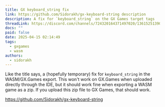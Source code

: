 ```yaml
---
title: GX keyboard_string fix
link: https://github.com/Sidorakh/gx-keyboard-string description
description: A fix for `keyboard_string` on the GX Games target tags
threadLink: https://discord.com/channels/724320164371497020/1361525139027787786
docs: ""
paid: false
date: 2025-04-15 02:14:49
tags:
  - gxgames
  - wasm
authors:
  - sidorakh
---
```

Like the title says, a (hopefully temporary) fix for `keyboard_string` in the WASM/GX.Games export. This won't work on GX.Games when uploaded directly through the IDE, but it should work fine when exporting a WASM game as a zip. If you upload this zip file to GX Games, that should work. 

https://github.com/Sidorakh/gx-keyboard-string